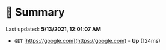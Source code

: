 # 📖 Summary
Last updated: **5/13/2021, 12:01:07 AM**

- `GET` [https://google.com](https://google.com) - **Up** (124ms)
